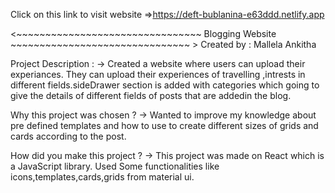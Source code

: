 Click on this link to visit website =>https://deft-bublanina-e63ddd.netlify.app

<~~~~~~~~~~~~~~~~~~~~~~~~~~~~~~~~ Blogging Website ~~~~~~~~~~~~~~~~~~~~~~~~~~~~~~~ >
           Created by : Mallela Ankitha

Project Description : -> Created a website where users can upload  their experiances. They can upload their experiences of travelling ,intrests in different fields.sideDrawer section is added with categories which going to give the details of different fields of posts that are addedin the blog.

Why this project was chosen ? -> Wanted to improve my knowledge about pre defined templates and how to use to create different sizes of grids and cards according to the post. 

How did you make this project ? -> This project was made on React which is a JavaScript library. Used Some functionalities like icons,templates,cards,grids from material ui.

